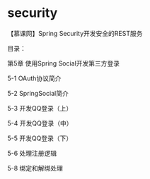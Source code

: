 # security
【慕课网】Spring Security开发安全的REST服务

目录：

第5章 使用Spring Social开发第三方登录

5-1 OAuth协议简介

5-2 SpringSocial简介

5-3 开发QQ登录（上）

5-4 开发QQ登录（中）

5-5 开发QQ登录（下）

5-6 处理注册逻辑

5-8 绑定和解绑处理

